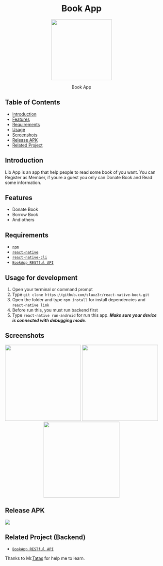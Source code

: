 <h1 align='center'>Book App</h1>

<p align='center'>
  <a href='https://github.com/sluxz3r/react-native-book.git'>
  <img width=200 src='https://ui-ex.com/images/transparent-logo-book-3.png' />
  </a>
</p>
<p align='center'>Book App</p>

## Table of Contents

- [Introduction](#introduction)
- [Features](#features)
- [Requirements](#requirements)
- [Usage](#usage-for-development)
- [Screenshots](#screenshots)
- [Release APK](#release-apk)
- [Related Project](#related-project-backend)

## Introduction
Lib App is an app that help people to read some book of you want. You can Register as Member, if youre a guest you only can Donate Book and Read some information.

## Features
* Donate Book
* Borrow Book
* And others

## Requirements
* [`npm`](https://www.npmjs.com/get-npm)
* [`react-native`](https://facebook.github.io/react-native/docs/getting-started)
* [`react-native-cli`](https://facebook.github.io/react-native/docs/getting-started)
* [`BookApp RESTful API`](https://github.com/sluxz3r/backend-express-jwt.git)

## Usage for development
1. Open your terminal or command prompt
2. Type `git clone https://github.com/sluxz3r/react-native-book.git`
3. Open the folder and type `npm install` for install dependencies and `react-native link`
4. Before run this, you must run backend first
5. Type `react-native run-android` for run this app. ***Make sure your device is connected with debugging mode***.

## Screenshots
<div align="center">
    <img width="250" src="https://res.cloudinary.com/dbhwvh1mf/image/upload/v1565320989/wa/WhatsApp_Image_2019-08-09_at_10.16.37_yyfypy.jpg">    
    <img width="250" src="https://res.cloudinary.com/dbhwvh1mf/image/upload/v1567226638/img/ezgif.com-video-to-gif_zpiadn.gif">
    <img width="250" src="https://res.cloudinary.com/dbhwvh1mf/image/upload/v1567226701/img/ezgif.com-video-to-gif_1_pdomx1.gif">
</div>

## Release APK
<a href="https://www.mediafire.com/file/k2yeq09zeux99jv/ARIE-BookApp.apk/file">
  <img src="https://img.shields.io/badge/Download%20on%20the-mediafire-blue.svg?style=popout&logo="/>
</a>

## Related Project (Backend)
*  [`BookApp RESTful API`](https://github.com/sluxz3r/backend-express-jwt.git)

Thanks to Mr.[Tatas](https://github.com/tatasfachrul) for help me to learn.
